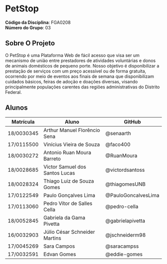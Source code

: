 # PetStop

**Código da Disciplina**: FGA0208<br>
**Número do Grupo**: 03<br>

## Sobre O Projeto

O PetStop é uma Plataforma Web de fácil acesso que visa ser um mecanismo de união entre prestadores de atividades voluntárias e donos de animais domésticos de pequeno porte. Nosso objetivo é disponibilizar a prestação de serviços com um preço acessível ou de forma gratuita, ocorrendo por meio de eventos aos finais de semana que disponibilizam cuidados básicos, feiras de adoção e doações diversas, visando principalmente populações carentes das regiões administrativas do Distrito Federal.

## Alunos
| Matrícula | Aluno | GitHub |
| -- | -- | -- |
| 18/0030345  |  Arthur Manuel Florêncio Sena | @senaarth |
| 17/0115500  |  Vinícius Vieira de Souza | @faco400 |
| 18/0030272  |  Antonio Ruan Moura Barreto | @RuanMoura |
| 18/0028685  |  Victor Samuel dos Santos Lucas | @victordsantoss |
| 18/0028324  |  Thiago Luiz de Souza Gomes | @thiagomesUNB |
| 17/0122549  |  Paulo Gonçalves Lima | @PauloGoncalvesLima |
| 17/0113060  |  Pedro Vítor de Salles Cella | @pedro-cella |
| 18/0052845  |  Gabriela da Gama Pivetta | @gabrielapivetta |
| 16/0032903  |  Júlio César Schneider Martins | @jschneiderm98 |
| 17/0045269  |  Sara Campos | @saracampss |
| 17/0032591  |  Edvan Gomes | @eddie-gomes |